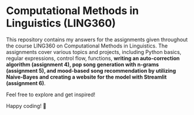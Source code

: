 # Computational Methods in Linguistics (LING360)

This repository contains my answers for the assignments given throughout the course LING360 on Computational Methods in Linguistics. The assignments cover various topics and projects, including Python basics, regular expressions, control flow, functions, **writing an auto-correction algorithm (assignment 4), pop song generation with n-grams (assignment 5), and mood-based song recommendation by utilizing Naive-Bayes and creating a website for the model with Streamlit (assignment 6)**.

Feel free to explore and get inspired!

Happy coding! 🚀
